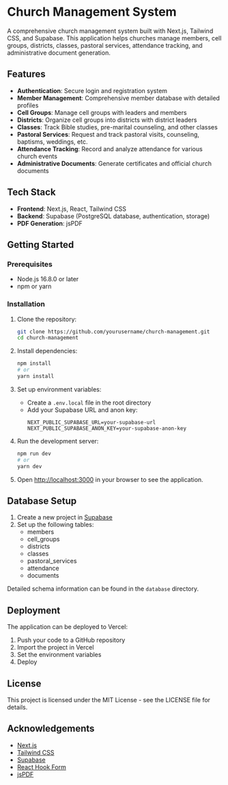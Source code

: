 # Church Management System

A comprehensive church management system built with Next.js, Tailwind CSS, and Supabase. This application helps churches manage members, cell groups, districts, classes, pastoral services, attendance tracking, and administrative document generation.

## Features

- **Authentication**: Secure login and registration system
- **Member Management**: Comprehensive member database with detailed profiles
- **Cell Groups**: Manage cell groups with leaders and members
- **Districts**: Organize cell groups into districts with district leaders
- **Classes**: Track Bible studies, pre-marital counseling, and other classes
- **Pastoral Services**: Request and track pastoral visits, counseling, baptisms, weddings, etc.
- **Attendance Tracking**: Record and analyze attendance for various church events
- **Administrative Documents**: Generate certificates and official church documents

## Tech Stack

- **Frontend**: Next.js, React, Tailwind CSS
- **Backend**: Supabase (PostgreSQL database, authentication, storage)
- **PDF Generation**: jsPDF

## Getting Started

### Prerequisites

- Node.js 16.8.0 or later
- npm or yarn

### Installation

1. Clone the repository:
   ```bash
   git clone https://github.com/yourusername/church-management.git
   cd church-management
   ```

2. Install dependencies:
   ```bash
   npm install
   # or
   yarn install
   ```

3. Set up environment variables:
   - Create a `.env.local` file in the root directory
   - Add your Supabase URL and anon key:
     ```
     NEXT_PUBLIC_SUPABASE_URL=your-supabase-url
     NEXT_PUBLIC_SUPABASE_ANON_KEY=your-supabase-anon-key
     ```

4. Run the development server:
   ```bash
   npm run dev
   # or
   yarn dev
   ```

5. Open [http://localhost:3000](http://localhost:3000) in your browser to see the application.

## Database Setup

1. Create a new project in [Supabase](https://supabase.com/)
2. Set up the following tables:
   - members
   - cell_groups
   - districts
   - classes
   - pastoral_services
   - attendance
   - documents

Detailed schema information can be found in the `database` directory.

## Deployment

The application can be deployed to Vercel:

1. Push your code to a GitHub repository
2. Import the project in Vercel
3. Set the environment variables
4. Deploy

## License

This project is licensed under the MIT License - see the LICENSE file for details.

## Acknowledgements

- [Next.js](https://nextjs.org/)
- [Tailwind CSS](https://tailwindcss.com/)
- [Supabase](https://supabase.com/)
- [React Hook Form](https://react-hook-form.com/)
- [jsPDF](https://github.com/MrRio/jsPDF)
